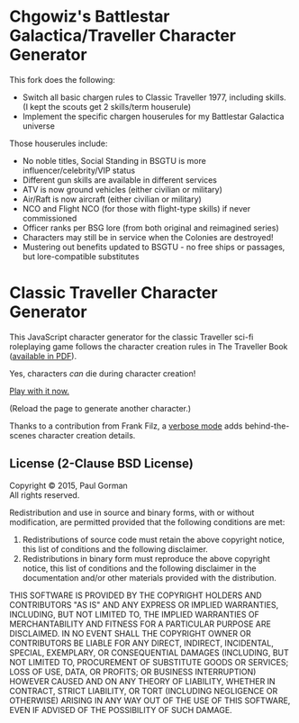 # Chgowiz's Battlestar Galactica/Traveller Character Generator #

This fork does the following:

* Switch all basic chargen rules to Classic Traveller 1977, including skills. (I kept the scouts get 2 skills/term houserule)
* Implement the specific chargen houserules for my Battlestar Galactica universe

Those houserules include:

* No noble titles, Social Standing in BSGTU is more influencer/celebrity/VIP status
* Different gun skills are available in different services
* ATV is now ground vehicles (either civilian or military)
* Air/Raft is now aircraft (either civilian or military)
* NCO and Flight NCO (for those with flight-type skills) if never commissioned
* Officer ranks per BSG lore (from both original and reimagined series)
* Characters may still be in service when the Colonies are destroyed!
* Mustering out benefits updated to BSGTU - no free ships or passages, but lore-compatible substitutes

# Classic Traveller Character Generator #

This JavaScript character generator for the classic Traveller sci-fi roleplaying game follows the character creation rules in The Traveller Book ([available in PDF](https://www.rpgnow.com/product/80192/CTTTBThe-Traveller-Book)).

Yes, characters _can_ die during character creation!

[Play with it now.](https://devilghost.com/software/travellercharacter/)

(Reload the page to generate another character.)

Thanks to a contribution from Frank Filz, a [verbose mode](https://devilghost.com/software/travellercharacter/index.html?history=verbose) adds behind-the-scenes character creation details.

## License (2-Clause BSD License) ##

Copyright © 2015, Paul Gorman  
All rights reserved.

Redistribution and use in source and binary forms, with or without modification, are permitted provided that the following conditions are met:

1. Redistributions of source code must retain the above copyright notice, this list of conditions and the following disclaimer.
2. Redistributions in binary form must reproduce the above copyright notice, this list of conditions and the following disclaimer in the documentation and/or other materials provided with the distribution.

THIS SOFTWARE IS PROVIDED BY THE COPYRIGHT HOLDERS AND CONTRIBUTORS "AS IS" AND ANY EXPRESS OR IMPLIED WARRANTIES, INCLUDING, BUT NOT LIMITED TO, THE IMPLIED WARRANTIES OF MERCHANTABILITY AND FITNESS FOR A PARTICULAR PURPOSE ARE DISCLAIMED. IN NO EVENT SHALL THE COPYRIGHT OWNER OR CONTRIBUTORS BE LIABLE FOR ANY DIRECT, INDIRECT, INCIDENTAL, SPECIAL, EXEMPLARY, OR CONSEQUENTIAL DAMAGES (INCLUDING, BUT NOT LIMITED TO, PROCUREMENT OF SUBSTITUTE GOODS OR SERVICES; LOSS OF USE, DATA, OR PROFITS; OR BUSINESS INTERRUPTION) HOWEVER CAUSED AND ON ANY THEORY OF LIABILITY, WHETHER IN CONTRACT, STRICT LIABILITY, OR TORT (INCLUDING NEGLIGENCE OR OTHERWISE) ARISING IN ANY WAY OUT OF THE USE OF THIS SOFTWARE, EVEN IF ADVISED OF THE POSSIBILITY OF SUCH DAMAGE.
